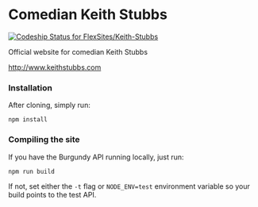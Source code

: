 # Comedian Keith Stubbs

[ ![Codeship Status for FlexSites/Keith-Stubbs](https://codeship.com/projects/d5727010-504c-0133-21e8-3ae26323838a/status?branch=master)](https://codeship.com/projects/107631)

Official website for comedian Keith Stubbs

http://www.keithstubbs.com

### Installation

After cloning, simply run:

```
npm install
```

### Compiling the site

If you have the Burgundy API running locally, just run:

```
npm run build
```

If not, set either the `-t` flag or `NODE_ENV=test` environment variable so your build points to the test API.
